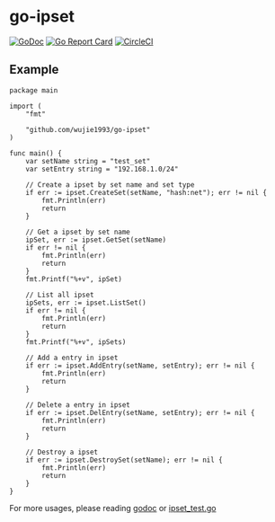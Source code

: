 # go-ipset

[![GoDoc](https://godoc.org/github.com/wujie1993/go-ipset?status.svg)](https://godoc.org/github.com/wujie1993/go-ipset)
[![Go Report Card](https://goreportcard.com/badge/github.com/wujie1993/go-ipset)](https://goreportcard.com/report/github.com/wujie1993/go-ipset)
[![CircleCI](https://circleci.com/gh/wujie1993/go-ipset.svg?style=svg)](https://circleci.com/gh/wujie1993/go-ipset)

## Example

```golang
package main

import (
	"fmt"

	"github.com/wujie1993/go-ipset"
)

func main() {
	var setName string = "test_set"
	var setEntry string = "192.168.1.0/24"

	// Create a ipset by set name and set type
	if err := ipset.CreateSet(setName, "hash:net"); err != nil {
		fmt.Println(err)
		return
	}

	// Get a ipset by set name
	ipSet, err := ipset.GetSet(setName)
	if err != nil {
		fmt.Println(err)
		return
	}
	fmt.Printf("%+v", ipSet)

	// List all ipset
	ipSets, err := ipset.ListSet()
	if err != nil {
		fmt.Println(err)
		return
	}
	fmt.Printf("%+v", ipSets)

	// Add a entry in ipset
	if err := ipset.AddEntry(setName, setEntry); err != nil {
		fmt.Println(err)
		return
	}

	// Delete a entry in ipset
	if err := ipset.DelEntry(setName, setEntry); err != nil {
		fmt.Println(err)
		return
	}

	// Destroy a ipset
	if err := ipset.DestroySet(setName); err != nil {
		fmt.Println(err)
		return
	}
}
```

For more usages, please reading [godoc](https://godoc.org/github.com/wujie1993/go-ipset) or [ipset_test.go](./ipset_test.go)
